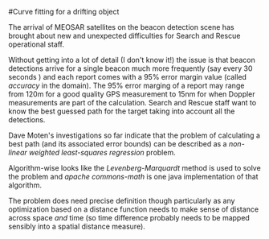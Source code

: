 #Curve fitting for a drifting object

The arrival of MEOSAR satellites on the beacon detection scene has brought about new and unexpected difficulties for Search and
Rescue operational staff. 

Without getting into a lot of detail (I don't know it!) the issue is that beacon detections arrive for a single beacon much more frequently (say every 30 seconds
) and each report comes with a 95% error margin value (called *accuracy* in the domain). The 95% error marging of a report may range from 120m for a good quality 
GPS measurement to 15nm for when Doppler measurements are part of the calculation. Search and Rescue staff want to know the best guessed
path for the target taking into account all the detections.

Dave Moten's investigations so far indicate that the problem of calculating a best path (and its associated error bounds) can be described as 
a *non-linear weighted least-squares regression* problem.

Algorithm-wise looks like the *Levenberg-Marquardt* method is used to solve the problem and *apache commons-math* is one java implementation of 
that algorithm.

The problem does need precise definition though particularly as any optimization based on a distance function needs to make sense of distance across 
space *and* time (so time difference probably needs to be mapped sensibly into a spatial distance measure).
